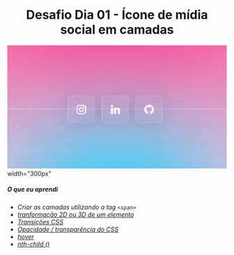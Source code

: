 <h1 align= "center">
  Desafio Dia 01 - Ícone de mídia social em camadas <a name="id01"></a>
</h1>

![](https://github.com/leokattah/30_dias_De_CSS/blob/main/assets/dia1.gif)width="300px" 

##### O que eu aprendi

* *Criar as camadas utilizando a tag `<span>`*
* *[tranformação 2D ou 3D de um elemento](https://www.w3schools.com/cssref/css3_pr_transform.asp)*
* *[Transições CSS](https://www.w3schools.com/css/css3_transitions.asp)*
* *[Opacidade / transparência do CSS](https://www.w3schools.com/css/css_image_transparency.asp)*
* *[hover](https://www.w3schools.com/cssref/sel_hover.asp)*
* *[nth-child ()](https://www.w3schools.com/cssref/sel_nth-child.asp)*


